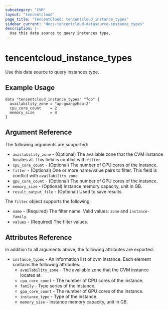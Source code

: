 ```yaml
---
subcategory: "CVM"
layout: "tencentcloud"
page_title: "TencentCloud: tencentcloud_instance_types"
sidebar_current: "docs-tencentcloud-datasource-instance_types"
description: |-
  Use this data source to query instances type.
---
```


# tencentcloud_instance_types

Use this data source to query instances type.

## Example Usage

```hcl
data "tencentcloud_instance_types" "foo" {
  availability_zone = "ap-guangzhou-2"
  cpu_core_count    = 2
  memory_size       = 4
}
```

## Argument Reference

The following arguments are supported:

* `availability_zone` - (Optional) The available zone that the CVM instance locates at. This field is conflict with `filter`.
* `cpu_core_count` - (Optional) The number of CPU cores of the instance.
* `filter` - (Optional) One or more name/value pairs to filter. This field is conflict with `availability_zone`.
* `gpu_core_count` - (Optional) The number of GPU cores of the instance.
* `memory_size` - (Optional) Instance memory capacity, unit in GB.
* `result_output_file` - (Optional) Used to save results.

The `filter` object supports the following:

* `name` - (Required) The filter name. Valid values: `zone` and `instance-family`.
* `values` - (Required) The filter values.

## Attributes Reference

In addition to all arguments above, the following attributes are exported:

* `instance_types` - An information list of cvm instance. Each element contains the following attributes:
  * `availability_zone` - The available zone that the CVM instance locates at.
  * `cpu_core_count` - The number of CPU cores of the instance.
  * `family` - Type series of the instance.
  * `gpu_core_count` - The number of GPU cores of the instance.
  * `instance_type` - Type of the instance.
  * `memory_size` - Instance memory capacity, unit in GB.


